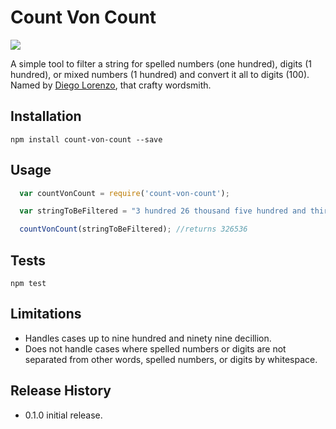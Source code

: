 Count Von Count
===============

![](https://upload.wikimedia.org/wikipedia/en/2/29/Count_von_Count_kneeling.png)

A simple tool to filter a string for spelled numbers (one hundred), digits (1 hundred), or mixed numbers (1 hundred) and convert it all to digits (100). Named by [Diego Lorenzo](http://diegolorenzo.com/), that crafty wordsmith. 

## Installation

  `npm install count-von-count --save`

## Usage
```javascript
  var countVonCount = require('count-von-count');

  var stringToBeFiltered = "3 hundred 26 thousand five hundred and thirty-6";

  countVonCount(stringToBeFiltered); //returns 326536
```

## Tests

  `npm test`

## Limitations

  * Handles cases up to nine hundred and ninety nine decillion.
  * Does not handle cases where spelled numbers or digits are not separated from other words, spelled numbers, or digits by whitespace. 

## Release History

  * 0.1.0 initial release. 
